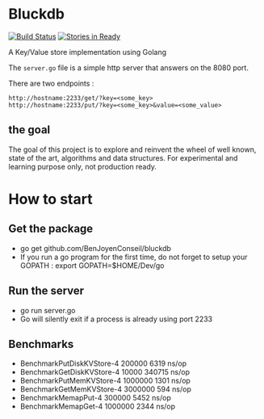 # Bluckdb

[![Build Status](https://travis-ci.org/BenJoyenConseil/bluckdb.svg?branch=master)](https://travis-ci.org/BenJoyenConseil/bluckdb) [![Stories in Ready](https://badge.waffle.io/BenJoyenConseil/bluckdb.png?label=ready&title=Ready)](https://waffle.io/BenJoyenConseil/bluckdb)

A Key/Value store implementation using Golang

The ``server.go`` file is a simple http server that answers on the 8080 port.


There are two endpoints :

    http://hostname:2233/get/?key=<some_key>
    http://hostname:2233/put/?key=<some_key>&value=<some_value>


## the goal

The goal of this project is to explore and reinvent the wheel of well known, state of the art, algorithms and data structures.
For experimental and learning purpose only, not production ready.


# How to start

## Get the package
* go get github.com/BenJoyenConseil/bluckdb
* If you run a go program for the first time, do not forget to setup your GOPATH : export GOPATH=$HOME/Dev/go

## Run the server

* go run server.go
* Go will silently exit if a process is already using port 2233

## Benchmarks

 * BenchmarkPutDiskKVStore-4	  200000	      6319 ns/op
 * BenchmarkGetDiskKVStore-4	   10000	    340715 ns/op
 * BenchmarkPutMemKVStore-4 	 1000000	      1301 ns/op
 * BenchmarkGetMemKVStore-4 	 3000000	       594 ns/op
 * BenchmarkMemapPut-4	          300000	      5452 ns/op
 * BenchmarkMemapGet-4	         1000000	      2344 ns/op

